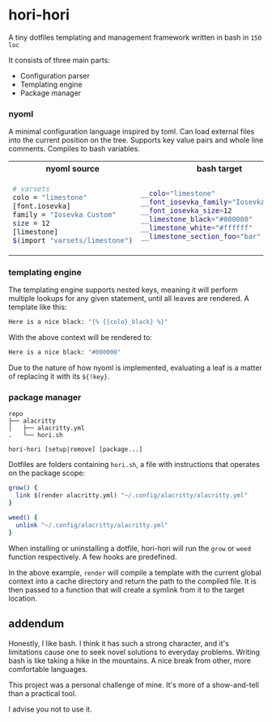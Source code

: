 # hori-hori

A tiny dotfiles templating and management framework written in bash in `150 loc`

It consists of three main parts:
- Configuration parser
- Templating engine
- Package manager

### nyoml
A minimal configuration language inspired by toml. Can load external files into the current position on the tree. Supports key value pairs and whole line comments. Compiles to bash variables.

<table>
<tr>
<th align="center">
nyoml source
</th>
<th align="center">
bash target
</th>
</tr>
<tr>
<td>

```bash
# varsets
colo = "limestone"
[font.iosevka]
family = "Iosevka Custom"
size = 12
[limestone]
$(import "varsets/limestone")
```

</td>
<td>

```bash
__colo="limestone"
__font_iosevka_family="Iosevka Custom"
__font_iosevka_size=12
__limestone_black="#000000"
__limestone_white="#ffffff"
__limestone_section_foo="bar"
```

</td>
</tr>
</table>

### templating engine

The templating engine supports nested keys, meaning it will perform multiple lookups for any given statement, until all leaves are rendered. A template like this:

```bash
Here is a nice black: "{% {{colo}_black} %}"
```
With the above context will be rendered to:
```bash
Here is a nice black: "#000000"
```

Due to the nature of how nyoml is implemented, evaluating a leaf is a matter of replacing it with its `${!key}`.

### package manager

```
repo
├── alacritty
│   ├── alacritty.yml
.   └── hori.sh
```
```
hori-hori [setup|remove] [package...]
```

Dotfiles are folders containing `hori.sh`, a file with instructions that operates on the package scope:
```bash
grow() {
  link $(render alacritty.yml) "~/.config/alacritty/alacritty.yml"
}

weed() {
  unlink "~/.config/alacritty/alacritty.yml"
}
```

When installing or uninstalling a dotfile, hori-hori will run the `grow` or `weed` function respectively. A few hooks are predefined.

In the above example, `render` will compile a template with the current global context into a cache directory and return the path to the compiled file. It is then passed to a function that will create a symlink from it to the target location.

## addendum

Honestly, I like bash. I think it has such a strong character, and it's limitations cause one to seek novel solutions to everyday problems. Writing bash is like taking a hike in the mountains. A nice break from other, more comfortable languages.

This project was a personal challenge of mine. It's more of a show-and-tell than a practical tool.

I advise you not to use it.
